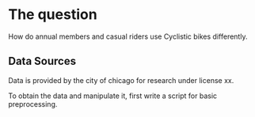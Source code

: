 # The question

How do annual members and casual riders use Cyclistic bikes differently.

## Data Sources
Data is provided by the city of chicago for research under license xx.

To obtain the data and manipulate it, first write a script for basic
preprocessing.